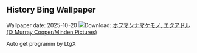 ## History Bing Wallpaper
Wallpaper date: 2025-10-20
![](https://www.bing.com/th?id=OHR.HoffmansSloth_JA-JP1255329003_UHD.jpg&w=1000)Download: [ホフマンナマケモノ, エクアドル (© Murray Cooper/Minden Pictures)](https://www.bing.com/th?id=OHR.HoffmansSloth_JA-JP1255329003_UHD.jpg)

Auto get programm by LtgX
